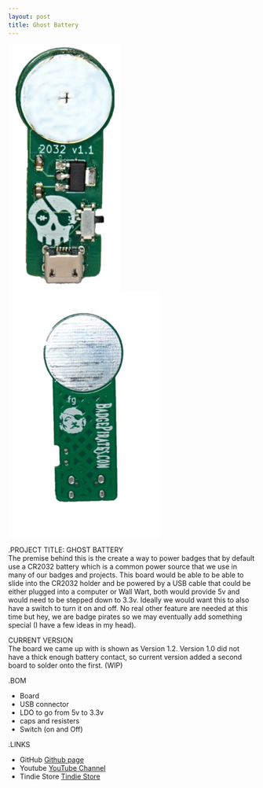 ```yaml
---
layout: post
title: Ghost Battery
---
```


![Title](/images/2032_Front.jpg)
![Title](/images/2032_Back.jpg)<br>

.PROJECT TITLE: GHOST BATTERY <br>
The premise behind this is the create a way to power badges that by default use a CR2032 battery which is a common
power source that we use in many of our badges and projects. This board would be able to be able to slide into the CR2032 holder
and be powered by a USB cable that could be either plugged into a computer or Wall Wart, both would provide 5v and would need
to be stepped down to 3.3v. Ideally we would want this to also have a switch to turn it on and off. No real other feature are 
needed at this time but hey, we are badge pirates so we may eventually add something special (I have a few ideas in my head).

CURRENT VERSION <br>
The board we came up with is shown as Version 1.2. Version 1.0 did not have a thick enough battery contact, so current version
added a second board to solder onto the first. (WIP)

.BOM
- Board
- USB connector
- LDO to go from 5v to 3.3v
- caps and resisters
- Switch (on and Off)

.LINKS
- GitHub [Github page](https://github.com/BadgePiratesLLC)
- Youtube [YouTube Channel](https://www.youtube.com/channel/UCRVegJ2Y7m-8vIXnG0BIhyw/featured/) 
- Tindie Store [Tindie Store](https://www.tindie.com/stores/badgepirates/)
<br>

